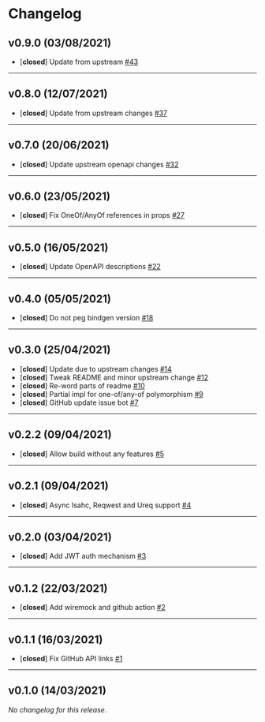 # Changelog

## v0.9.0 (03/08/2021)
- [**closed**] Update from upstream [#43](https://github.com/fussybeaver/roctogen/pull/43)

---

## v0.8.0 (12/07/2021)
- [**closed**] Update from upstream changes [#37](https://github.com/fussybeaver/roctogen/pull/37)

---

## v0.7.0 (20/06/2021)
- [**closed**] Update upstream openapi changes [#32](https://github.com/fussybeaver/roctogen/pull/32)

---

## v0.6.0 (23/05/2021)
- [**closed**] Fix OneOf/AnyOf references in props [#27](https://github.com/fussybeaver/roctogen/pull/27)

---

## v0.5.0 (16/05/2021)
- [**closed**] Update OpenAPI descriptions [#22](https://github.com/fussybeaver/roctogen/pull/22)

---

## v0.4.0 (05/05/2021)
- [**closed**] Do not peg bindgen version [#18](https://github.com/fussybeaver/roctogen/pull/18)

---

## v0.3.0 (25/04/2021)
- [**closed**] Update due to upstream changes [#14](https://github.com/fussybeaver/roctogen/pull/14)
- [**closed**] Tweak README and minor upstream change [#12](https://github.com/fussybeaver/roctogen/pull/12)
- [**closed**] Re-word parts of readme [#10](https://github.com/fussybeaver/roctogen/pull/10)
- [**closed**] Partial impl for one-of/any-of polymorphism [#9](https://github.com/fussybeaver/roctogen/pull/9)
- [**closed**] GitHub update issue bot [#7](https://github.com/fussybeaver/roctogen/pull/7)

---

## v0.2.2 (09/04/2021)
- [**closed**] Allow build without any features [#5](https://github.com/fussybeaver/roctogen/pull/5)

---

## v0.2.1 (09/04/2021)
- [**closed**] Async Isahc, Reqwest and Ureq support [#4](https://github.com/fussybeaver/roctogen/pull/4)

---

## v0.2.0 (03/04/2021)
- [**closed**] Add JWT auth mechanism [#3](https://github.com/fussybeaver/roctogen/pull/3)

---

## v0.1.2 (22/03/2021)
- [**closed**] Add wiremock and github action [#2](https://github.com/fussybeaver/roctogen/pull/2)

---

## v0.1.1 (16/03/2021)
- [**closed**] Fix GitHub API links [#1](https://github.com/fussybeaver/roctogen/pull/1)

---

## v0.1.0 (14/03/2021)
*No changelog for this release.*
